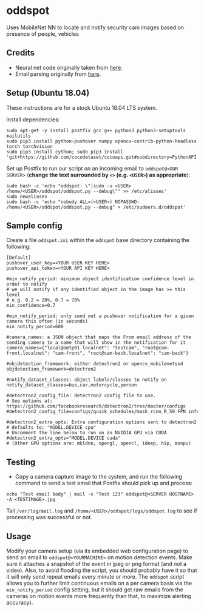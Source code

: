 # oddspot
Uses MobileNet NN to locate and notify security cam images based on presence of people, vehicles

## Credits

* Neural net code originally taken from [here](https://www.pyimagesearch.com/2017/09/11/object-detection-with-deep-learning-and-opencv/).
* Email parsing originally from [here](https://www.ianlewis.org/en/parsing-email-attachments-python).

## Setup (Ubuntu 18.04)

These instructions are for a stock Ubuntu 18.04 LTS system.

Install dependencies:
```
sudo apt-get -y install postfix gcc g++ python3 python3-setuptools mailutils
sudo pip3 install python-pushover numpy opencv-contrib-python-headless torch torchvision
sudo pip3 install cython; sudo pip3 install 'git+https://github.com/cocodataset/cocoapi.git#subdirectory=PythonAPI'
```

Set up Postfix to run our script on an incoming email to `oddspot@<OUR SERVER>` (**change the text surrounded by `<>` (e.g. `<USER>`) as appropriate**):
```
sudo bash -c 'echo "oddspot: \"|sudo -u <USER> /home/<USER>/oddspot/oddspot.py --debug\"" >> /etc/aliases'
sudo newaliases
sudo bash -c 'echo "nobody ALL=(<USER>) NOPASSWD: /home/<USER>/oddspot/oddspot.py --debug" > /etc/sudoers.d/oddspot'
```

## Sample config

Create a file `oddspot.ini` within the `oddspot` base directory containing the following:

```
[Default]
pushover_user_key=<YOUR USER KEY HERE>
pushover_api_token=<YOUR API KEY HERE>

#min_notify_period: minimum object identification confidence level in order to notify
# we will notify if any identified object in the image has >= this level
# e.g. 0.2 = 20%, 0.7 = 70%
min_confidence=0.7

#min_notify_period: only send out a pushover notification for a given camera this often (in seconds)
min_notify_period=600

#camera_names: a JSON object that maps the From email address of the sending camera to a name that will show in the notification for it
camera_names={"local@smtp01.localnet": "testcam", "root@cam-front.localnet": "cam-front", "root@cam-back.localnet": "cam-back"}

#objdetection_framework: either detectron2 or opencv_mobilenetssd
objdetection_framework=detectron2

#notify_dataset_classes: object labels/classes to notify on
notify_dataset_classes=bus,car,motorcycle,person

#detectron2_config_file: detectron2 config file to use.
# See options at: https://github.com/facebookresearch/detectron2/tree/master/configs
#detectron2_config_file=configs/quick_schedules/mask_rcnn_R_50_FPN_inference_acc_test.yaml

#detectron2_extra_opts: Extra configuration options sent to detectron2
# defaults to: "MODEL.DEVICE cpu"
# Uncomment the line below to run on an NVIDIA GPU via CUDA
#detectron2_extra_opts="MODEL.DEVICE cuda"
# (Other GPU options are: mkldnn, opengl, opencl, ideep, hip, msnpu)
```

## Testing

* Copy a camera capture image to the system, and run the following command to send a test email that Postfix should pick up and process:

`echo "Test email body" | mail -s "Test 123" oddspot@<SERVER HOSTNAME> -A <TESTIMAGE>.jpg`

Tail `/var/log/mail.log` and `/home/<USER>/oddspot/logs/oddspot.log` to see if processing was successful or not.

## Usage

Modify your camera setup (via its embedded web configuration page) to send an email to `oddspot@<YOURMACHINE>` on motion detection events. Make sure it attaches a snapshot of the event in jpeg or png format (and _not_ a video). Also, to avoid flooding the script, you should probably have it so that it will only send repeat emails every minute or more. The `oddspot` script allows you to further limit continuous emails on a per camera basis via the `min_notify_period` config setting, but it should get raw emails from the cameras on motion events more frequently than that, to maximize alerting accuracy).
